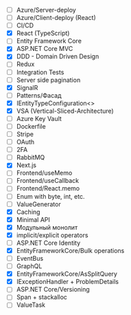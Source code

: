 - [ ] Azure/Server-deploy
- [ ] Azure/Client-deploy (React)
- [ ] CI/CD
- [x] React (TypeScript)
- [ ] Entity Framework Core
- [x] ASP.NET Core MVC
- [x] DDD - Domain Driven Design
- [ ] Redux
- [ ] Integration Tests
- [ ] Server side pagination
- [x] SignalR
- [ ] Patterns/Фасад
- [x] IEntityTypeConfiguration<>
- [x] VSA (Vertical-Sliced-Architecture)
- [ ] Azure Key Vault
- [ ] Dockerfile
- [ ] Stripe
- [ ] OAuth
- [ ] 2FA
- [ ] RabbitMQ
- [x] Next.js
- [ ] Frontend/useMemo
- [ ] Frontend/useCallback
- [ ] Frontend/React.memo
- [ ] Enum with byte, int, etc.
- [ ] ValueGenerator
- [x] Caching
- [x] Minimal API
- [x] Модульный монолит
- [x] implicit/explicit operators
- [ ] ASP.NET Core Identity
- [x] EntityFrameworkCore/Bulk operations
- [ ] EventBus
- [ ] GraphQL
- [x] EntityFrameworkCore/AsSplitQuery
- [x] IExceptionHandler + ProblemDetails
- [ ] ASP.NET Core/Versioning
- [ ] Span + stackalloc
- [ ] ValueTask